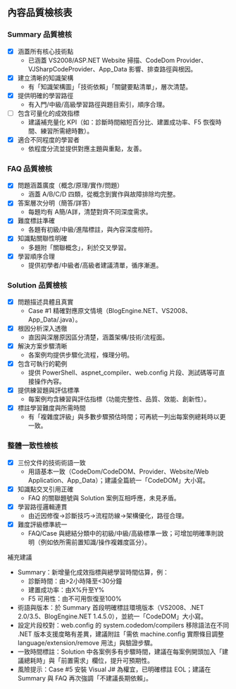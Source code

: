 ## 內容品質檢核表

### Summary 品質檢核
- [x] 涵蓋所有核心技術點
  - 已涵蓋 VS2008/ASP.NET Website 掃描、CodeDom Provider、VJSharpCodeProvider、App_Data 影響、排查路徑與根因。
- [x] 建立清晰的知識架構
  - 有「知識架構圖」「技術依賴」「關鍵要點清單」，層次清楚。
- [x] 提供明確的學習路徑
  - 有入門/中級/高級學習路徑與題目索引，順序合理。
- [ ] 包含可量化的成效指標
  - 建議補充量化 KPI（如：診斷時間縮短百分比、建置成功率、F5 恢復時間、練習所需總時數）。
- [x] 適合不同程度的學習者
  - 依程度分流並提供對應主題與重點，友善。

### FAQ 品質檢核
- [x] 問題涵蓋廣度（概念/原理/實作/問題）
  - 涵蓋 A/B/C/D 四類，從概念到實作與故障排除均完整。
- [x] 答案層次分明（簡答/詳答）
  - 每題均有 A簡/A詳，清楚對齊不同深度需求。
- [x] 難度標註準確
  - 各題有初級/中級/進階標註，與內容深度相符。
- [x] 知識點關聯性明確
  - 多題附「關聯概念」，利於交叉學習。
- [x] 學習順序合理
  - 提供初學者/中級者/高級者建議清單，循序漸進。

### Solution 品質檢核
- [x] 問題描述具體且真實
  - Case #1 精確對應原文情境（BlogEngine.NET、VS2008、App_Data/.java）。
- [x] 根因分析深入透徹
  - 直因與深層原因區分清楚，涵蓋架構/技術/流程面。
- [x] 解決方案步驟清晰
  - 各案例均提供步驟化流程，條理分明。
- [x] 包含可執行的範例
  - 提供 PowerShell、aspnet_compiler、web.config 片段、測試碼等可直接操作內容。
- [x] 提供練習題與評估標準
  - 每案例均含練習與評估指標（功能完整性、品質、效能、創新性）。
- [x] 標註學習難度與所需時間
  - 有「複雜度評級」與多數步驟預估時間；可再統一列出每案例總耗時以更一致。

### 整體一致性檢核
- [x] 三份文件的技術術語一致
  - 用語基本一致（CodeDom/CodeDOM、Provider、Website/Web Application、App_Data）；建議全篇統一「CodeDOM」大小寫。
- [x] 知識點交叉引用正確
  - FAQ 的關聯題號與 Solution 案例互相呼應，未見矛盾。
- [x] 學習路徑邏輯連貫
  - 由近因修復→診斷技巧→流程防線→架構優化，路徑合理。
- [x] 難度評級標準統一
  - FAQ/Case 與總結分類中的初級/中級/高級標準一致；可增加明確準則說明（例如依所需前置知識/操作複雜度區分）。

補充建議
- Summary：新增量化成效指標與總學習時間估算，例：
  - 診斷時間：由>2小時降至<30分鐘
  - 建置成功率：由X%升至Y%
  - F5 可用性：由不可用恢復至100%
- 術語與版本：於 Summary 首段明確標註環境版本（VS2008、.NET 2.0/3.5、BlogEngine.NET 1.4.5.0），並統一「CodeDOM」大小寫。
- 設定片段校對：web.config 的 system.codedom/compilers 移除語法在不同 .NET 版本支援度略有差異，建議附註「需依 machine.config 實際條目調整 language/extension/remove 用法」與驗證步驟。
- 一致時間標註：Solution 中各案例多有步驟時間，建議在每案例開頭加入「建議總耗時」與「前置需求」欄位，提升可預期性。
- 風險提示：Case #5 安裝 Visual J# 為權宜，已明確標註 EOL；建議在 Summary 與 FAQ 再次強調「不建議長期依賴」。